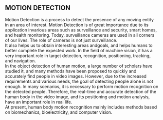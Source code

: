 ## MOTION DETECTION

<p> Motion Detection is a process to detect the presence of any moving entity in an area
of interest. Motion Detection is of great importance due to its application invarious 
areas such as surveillance and security, smart homes, and health monitoring.
Today, surveillance cameras are used in all corners of our lives. The role of cameras
is not just surveillance. </br>
It also helps us to obtain interesting areas andgoals, and 
helps humans to better complete the expected work. In the field of machine vision, 
it has a very important role in target detection, recognition, positioning, tracking,
and navigation. </br>
In the object detection of human motion, a large number of scholars have studied
it, and many methods have been proposed to quickly and accurately find people in
video images. However, due to the increased requirements and various needs, the
goal of detecting people alone is not enough. In many scenarios, it is necessary to
perform motion recognition on the detected people. Therefore, the real-time and
accurate detection of the human body in the video image, and its positioning and
motion analysis, have an important role in real life. </br>
At present, human body motion recognition mainly includes methods based
on biomechanics, bioelectricity, and computer vision. </p>



